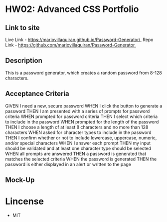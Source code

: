 # HW02: Advanced CSS Portfolio

## Link to site

Live Link - https://mariovillaquiran.github.io/Password-Generator/ 
Repo Link - https://github.com/mariovillaquiran/Password-Generator 

## Description

This is a password generator, which creates a random password from 8-128 characters.

## Acceptance Criteria

GIVEN I need a new, secure password
WHEN I click the button to generate a password
THEN I am presented with a series of prompts for password criteria
WHEN prompted for password criteria
THEN I select which criteria to include in the password
WHEN prompted for the length of the password
THEN I choose a length of at least 8 characters and no more than 128 characters
WHEN asked for character types to include in the password
THEN I confirm whether or not to include lowercase, uppercase, numeric, and/or special characters
WHEN I answer each prompt
THEN my input should be validated and at least one character type should be selected
WHEN all prompts are answered
THEN a password is generated that matches the selected criteria
WHEN the password is generated
THEN the password is either displayed in an alert or written to the page

## Mock-Up



# Lincense

- MIT
